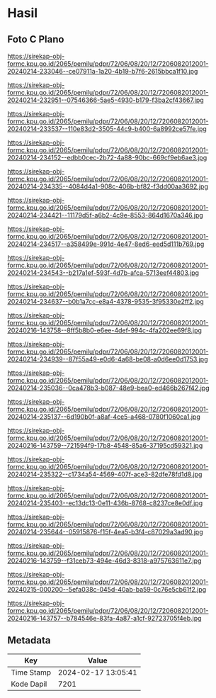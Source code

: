 # Hasil

## Foto C Plano

https://sirekap-obj-formc.kpu.go.id/2065/pemilu/pdpr/72/06/08/20/12/7206082012001-20240214-233046--ce07911a-1a20-4b19-b7f6-2615bbca1f10.jpg

https://sirekap-obj-formc.kpu.go.id/2065/pemilu/pdpr/72/06/08/20/12/7206082012001-20240214-232951--07546366-5ae5-4930-b179-f3ba2cf43667.jpg

https://sirekap-obj-formc.kpu.go.id/2065/pemilu/pdpr/72/06/08/20/12/7206082012001-20240214-233537--110e83d2-3505-44c9-b400-6a8992ce57fe.jpg

https://sirekap-obj-formc.kpu.go.id/2065/pemilu/pdpr/72/06/08/20/12/7206082012001-20240214-234152--edbb0cec-2b72-4a88-90bc-669cf9eb6ae3.jpg

https://sirekap-obj-formc.kpu.go.id/2065/pemilu/pdpr/72/06/08/20/12/7206082012001-20240214-234335--4084d4a1-908c-406b-bf82-f3dd00aa3692.jpg

https://sirekap-obj-formc.kpu.go.id/2065/pemilu/pdpr/72/06/08/20/12/7206082012001-20240214-234421--11179d5f-a6b2-4c9e-8553-864d1670a346.jpg

https://sirekap-obj-formc.kpu.go.id/2065/pemilu/pdpr/72/06/08/20/12/7206082012001-20240214-234517--a358499e-991d-4e47-8ed6-eed5d111b769.jpg

https://sirekap-obj-formc.kpu.go.id/2065/pemilu/pdpr/72/06/08/20/12/7206082012001-20240214-234543--b217a1ef-593f-4d7b-afca-5713eef44803.jpg

https://sirekap-obj-formc.kpu.go.id/2065/pemilu/pdpr/72/06/08/20/12/7206082012001-20240214-234637--b0b1a7cc-e8a4-4378-9535-3f95330e2ff2.jpg

https://sirekap-obj-formc.kpu.go.id/2065/pemilu/pdpr/72/06/08/20/12/7206082012001-20240216-143758--8ff5b8b0-e6ee-4def-994c-4fa202ee69f8.jpg

https://sirekap-obj-formc.kpu.go.id/2065/pemilu/pdpr/72/06/08/20/12/7206082012001-20240214-234939--87f55a49-e0d6-4a68-be08-a0d6ee0d1753.jpg

https://sirekap-obj-formc.kpu.go.id/2065/pemilu/pdpr/72/06/08/20/12/7206082012001-20240214-235036--0ca478b3-b087-48e9-bea0-ed466b267f42.jpg

https://sirekap-obj-formc.kpu.go.id/2065/pemilu/pdpr/72/06/08/20/12/7206082012001-20240214-235137--6d190b0f-a8af-4ce5-a468-0780f1060ca1.jpg

https://sirekap-obj-formc.kpu.go.id/2065/pemilu/pdpr/72/06/08/20/12/7206082012001-20240216-143759--721594f9-17b8-4548-85a6-37195cd59321.jpg

https://sirekap-obj-formc.kpu.go.id/2065/pemilu/pdpr/72/06/08/20/12/7206082012001-20240214-235322--c1734a54-4569-407f-ace3-82dfe78fd1d8.jpg

https://sirekap-obj-formc.kpu.go.id/2065/pemilu/pdpr/72/06/08/20/12/7206082012001-20240214-235403--ec13dc13-0e11-436b-8768-c8237ce8e0df.jpg

https://sirekap-obj-formc.kpu.go.id/2065/pemilu/pdpr/72/06/08/20/12/7206082012001-20240214-235644--05915876-f15f-4ea5-b3f4-c87029a3ad90.jpg

https://sirekap-obj-formc.kpu.go.id/2065/pemilu/pdpr/72/06/08/20/12/7206082012001-20240216-143759--f31ceb73-494e-46d3-8318-a975763611e7.jpg

https://sirekap-obj-formc.kpu.go.id/2065/pemilu/pdpr/72/06/08/20/12/7206082012001-20240215-000200--5efa038c-045d-40ab-ba59-0c76e5cb61f2.jpg

https://sirekap-obj-formc.kpu.go.id/2065/pemilu/pdpr/72/06/08/20/12/7206082012001-20240216-143757--b784546e-83fa-4a87-a1cf-92723705f4eb.jpg


## Metadata

| Key        | Value               |
| ---------- | ------------------- |
| Time Stamp | 2024-02-17 13:05:41 |
| Kode Dapil | 7201                |




